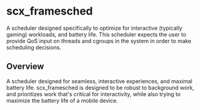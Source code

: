 # scx_framesched

A scheduler designed specifically to optimize for interactive (typically
gaming) workloads, and battery life. This scheduler expects the user to
provide QoS input on threads and cgroups in the system in order to make
scheduling decisions.


## Overview

A scheduler designed for seamless, interactive experiences, and maximal battery
life. scx_framesched is designed to be robust to background work, and
prioritizes work that's critical for interactivity, while also trying to
maximize the battery life of a mobile device.
